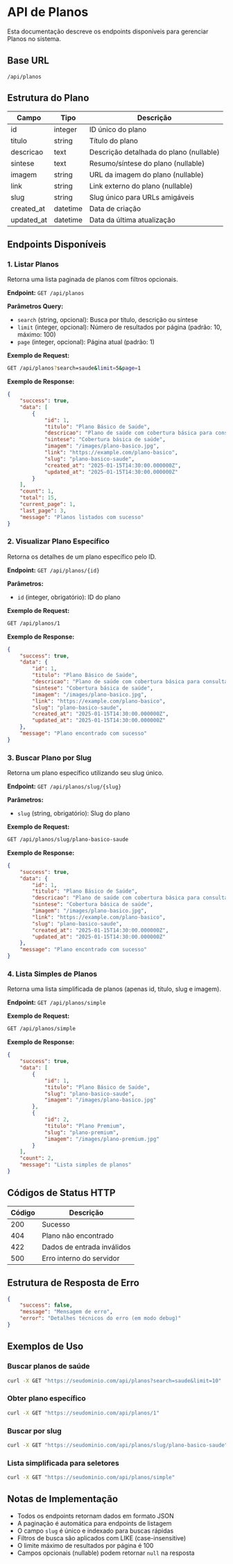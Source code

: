 # API de Planos

Esta documentação descreve os endpoints disponíveis para gerenciar Planos no sistema.

## Base URL
```
/api/planos
```

## Estrutura do Plano

| Campo     | Tipo      | Descrição                                |
|-----------|-----------|------------------------------------------|
| id        | integer   | ID único do plano                        |
| titulo    | string    | Título do plano                          |
| descricao | text      | Descrição detalhada do plano (nullable) |
| sintese   | text      | Resumo/síntese do plano (nullable)      |
| imagem    | string    | URL da imagem do plano (nullable)       |
| link      | string    | Link externo do plano (nullable)        |
| slug      | string    | Slug único para URLs amigáveis          |
| created_at| datetime  | Data de criação                          |
| updated_at| datetime  | Data da última atualização              |

## Endpoints Disponíveis

### 1. Listar Planos
Retorna uma lista paginada de planos com filtros opcionais.

**Endpoint:** `GET /api/planos`

**Parâmetros Query:**
- `search` (string, opcional): Busca por título, descrição ou síntese
- `limit` (integer, opcional): Número de resultados por página (padrão: 10, máximo: 100)
- `page` (integer, opcional): Página atual (padrão: 1)

**Exemplo de Request:**
```bash
GET /api/planos?search=saude&limit=5&page=1
```

**Exemplo de Response:**
```json
{
    "success": true,
    "data": [
        {
            "id": 1,
            "titulo": "Plano Básico de Saúde",
            "descricao": "Plano de saúde com cobertura básica para consultas e exames.",
            "sintese": "Cobertura básica de saúde",
            "imagem": "/images/plano-basico.jpg",
            "link": "https://example.com/plano-basico",
            "slug": "plano-basico-saude",
            "created_at": "2025-01-15T14:30:00.000000Z",
            "updated_at": "2025-01-15T14:30:00.000000Z"
        }
    ],
    "count": 1,
    "total": 15,
    "current_page": 1,
    "last_page": 3,
    "message": "Planos listados com sucesso"
}
```

### 2. Visualizar Plano Específico
Retorna os detalhes de um plano específico pelo ID.

**Endpoint:** `GET /api/planos/{id}`

**Parâmetros:**
- `id` (integer, obrigatório): ID do plano

**Exemplo de Request:**
```bash
GET /api/planos/1
```

**Exemplo de Response:**
```json
{
    "success": true,
    "data": {
        "id": 1,
        "titulo": "Plano Básico de Saúde",
        "descricao": "Plano de saúde com cobertura básica para consultas e exames.",
        "sintese": "Cobertura básica de saúde",
        "imagem": "/images/plano-basico.jpg",
        "link": "https://example.com/plano-basico",
        "slug": "plano-basico-saude",
        "created_at": "2025-01-15T14:30:00.000000Z",
        "updated_at": "2025-01-15T14:30:00.000000Z"
    },
    "message": "Plano encontrado com sucesso"
}
```

### 3. Buscar Plano por Slug
Retorna um plano específico utilizando seu slug único.

**Endpoint:** `GET /api/planos/slug/{slug}`

**Parâmetros:**
- `slug` (string, obrigatório): Slug do plano

**Exemplo de Request:**
```bash
GET /api/planos/slug/plano-basico-saude
```

**Exemplo de Response:**
```json
{
    "success": true,
    "data": {
        "id": 1,
        "titulo": "Plano Básico de Saúde",
        "descricao": "Plano de saúde com cobertura básica para consultas e exames.",
        "sintese": "Cobertura básica de saúde",
        "imagem": "/images/plano-basico.jpg",
        "link": "https://example.com/plano-basico",
        "slug": "plano-basico-saude",
        "created_at": "2025-01-15T14:30:00.000000Z",
        "updated_at": "2025-01-15T14:30:00.000000Z"
    },
    "message": "Plano encontrado com sucesso"
}
```

### 4. Lista Simples de Planos
Retorna uma lista simplificada de planos (apenas id, título, slug e imagem).

**Endpoint:** `GET /api/planos/simple`

**Exemplo de Request:**
```bash
GET /api/planos/simple
```

**Exemplo de Response:**
```json
{
    "success": true,
    "data": [
        {
            "id": 1,
            "titulo": "Plano Básico de Saúde",
            "slug": "plano-basico-saude",
            "imagem": "/images/plano-basico.jpg"
        },
        {
            "id": 2,
            "titulo": "Plano Premium",
            "slug": "plano-premium",
            "imagem": "/images/plano-premium.jpg"
        }
    ],
    "count": 2,
    "message": "Lista simples de planos"
}
```

## Códigos de Status HTTP

| Código | Descrição                                    |
|--------|----------------------------------------------|
| 200    | Sucesso                                      |
| 404    | Plano não encontrado                         |
| 422    | Dados de entrada inválidos                   |
| 500    | Erro interno do servidor                     |

## Estrutura de Resposta de Erro

```json
{
    "success": false,
    "message": "Mensagem de erro",
    "error": "Detalhes técnicos do erro (em modo debug)"
}
```

## Exemplos de Uso

### Buscar planos de saúde
```bash
curl -X GET "https://seudominio.com/api/planos?search=saude&limit=10"
```

### Obter plano específico
```bash
curl -X GET "https://seudominio.com/api/planos/1"
```

### Buscar por slug
```bash
curl -X GET "https://seudominio.com/api/planos/slug/plano-basico-saude"
```

### Lista simplificada para seletores
```bash
curl -X GET "https://seudominio.com/api/planos/simple"
```

## Notas de Implementação

- Todos os endpoints retornam dados em formato JSON
- A paginação é automática para endpoints de listagem
- O campo `slug` é único e indexado para buscas rápidas
- Filtros de busca são aplicados com LIKE (case-insensitive)
- O limite máximo de resultados por página é 100
- Campos opcionais (nullable) podem retornar `null` na resposta 
